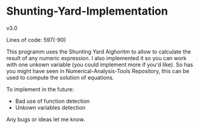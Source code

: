 # Shunting-Yard-Implementation

v3.0

Lines of code: 597(-90)

This programm uses the Shunting Yard Alghoritm to allow to calculate the result of any numeric expression.
I also implemented it so you can work with one unkown variable (you could implement more if you'd like).
So has you might have seen in Numerical-Analysis-Tools Repository, this can be used to compute the solution of equations. 

To implement in the future:

  - Bad use of function detection
  - Unkown variables detection

Any bugs or ideas let me know.
